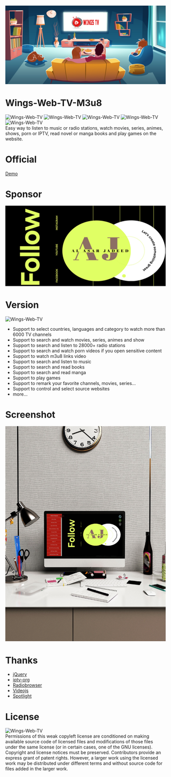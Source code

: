 ![Wings-Web-TV](images/banner.jpg)
# Wings-Web-TV-M3u8
![Wings-Web-TV](https://img.shields.io/github/issues/alasarjadeed/Wings-Web-TV-M3u8) ![Wings-Web-TV](https://img.shields.io/github/forks/alasarjadeed/Wings-Web-TV-M3u8) ![Wings-Web-TV](https://img.shields.io/github/stars/alasarjadeed/Wings-Web-TV-M3u8) ![Wings-Web-TV](https://img.shields.io/github/license/alasarjadeed/Wings-Web-TV-M3u8) ![Wings-Web-TV](https://img.shields.io/badge/version-8.2.0-green)  
Easy way to listen to music or radio stations, watch movies, series, animes, shows, porn or IPTV, read novel or manga books and play games on the website. 

# Official
 [Demo](https://wingstv.bahrainwings.com/)  

# Sponsor
 [![Wings-Web-TV](images/buymecoffeesponsor.jpeg)](https://www.youtube.com/c/WORLDALASRTECHNOLOGY)

# Version
![Wings-Web-TV](https://img.shields.io/badge/version-8.2.0-green)  
  - Support to select countries, languages and category to watch more than 6000 TV channels
  - Support to search and watch movies, series, animes and show
  - Support to search and listen to 28000+ radio stations
  - Support to search and watch porn videos if you open sensitive content
  - Support to watch m3u8 links video
  - Support to search and listen to music
  - Support to search and read books
  - Support to search and read manga
  - Support to play games
  - Support to remark your favorite channels, movies, series...
  - Support to control and select source websites
  - more...  

# Screenshot
![Wings-Web-TV](images/example.jpg)  

# Thanks
  - [jQuery](https://github.com/jquery/jquery)
  - [iptv-org](https://github.com/iptv-org/iptv)
  - [Radiobrowser](https://github.com/segler-alex/radiobrowser-api-rust)
  - [Videojs](https://github.com/videojs/video.js)
  - [Spotlight](https://github.com/nextapps-de/spotlight)  
  
# License
![Wings-Web-TV](https://img.shields.io/github/license/alasarjadeed/Wings-Web-TV-M3u8)  
Permissions of this weak copyleft license are conditioned on making available source code of licensed files and modifications of those files under the same license (or in certain cases, one of the GNU licenses). Copyright and license notices must be preserved. Contributors provide an express grant of patent rights. However, a larger work using the licensed work may be distributed under different terms and without source code for files added in the larger work.
